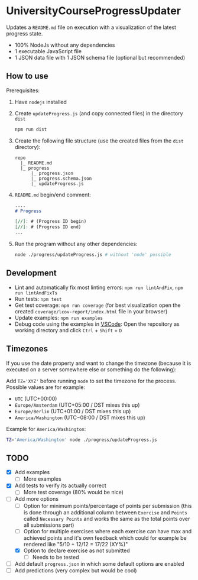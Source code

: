 # UniversityCourseProgressUpdater

Updates a `README.md` file on execution with a visualization of the latest progress state.

- 100% NodeJs without any dependencies
- 1 executable JavaScript file
- 1 JSON data file with 1 JSON schema file (optional but recommended)

## How to use

Prerequisites:

1. Have `nodejs` installed

2. Create `updateProgress.js` (and copy connected files) in the directory `dist`

   ```sh
   npm run dist
   ```

3. Create the following file structure (use the created files from the `dist` directory):

   ```text
   repo
     |_ README.md
     |_ progress
         |_ progress.json
         |_ progress.schema.json
         |_ updateProgress.js
   ```

4. `README.md` begin/end comment:

   ```markdown
   ....
   # Progress

   [//]: # (Progress ID begin)
   [//]: # (Progress ID end)
   ...
   ```

5. Run the program without any other dependencies:

   ```sh
   node ./progress/updateProgress.js # without 'node' possible
   ```

## Development

- Lint and automatically fix most linting errors: `npm run lintAndFix`, `npm run lintAndFixTs`
- Run tests: `npm test`
- Get test coverage: `npm run coverage` (for best visualization open the created `coverage/lcov-report/index.html` file in your browser)
- Update examples: `npm run examples`
- Debug code using the examples in [VSCode](https://code.visualstudio.com/): Open the repository as working directory and click `Ctrl` + `Shift` + `D`

## Timezones

If you use the date property and want to change the timezone (because it is executed on a server somewhere else or something do the following):

Add `TZ='XYZ'` before running `node` to set the timezone for the process.
Possible values are for example:

- `UTC` (UTC+00:00)
- `Europe/Amsterdam` (UTC+05:00 / DST mixes this up)
- `Europe/Berlin` (UTC+01:00 / DST mixes this up)
- `America/Washington` (UTC−08:00 / DST mixes this up)

Example for `America/Washington`:

```sh
TZ='America/Washington' node ./progress/updateProgress.js
```

## TODO

- [x] Add examples
  - [ ] More examples
- [x] Add tests to verify its actually correct
  - [ ] More test coverage (80% would be nice)
- [ ] Add more options
  - [ ] Option for minimum points/percentage of points per submission (this is done through an additional column between `Exercise` and `Points` called `Necessary Points` and works the same as the total points over all submissions part)
  - [ ] Option for multiple exercises where each exercise can have max and achieved points and it's own feedback which could for example be rendered like "5/10 + 12/12 = 17/22 (XY%)"
  - [x] Option to declare exercise as not submitted
    - [ ] Needs to be tested
- [ ] Add default `progress.json` in which some default options are enabled
- [ ] Add predictions (very complex but would be cool)
